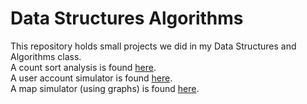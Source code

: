 # Data Structures Algorithms
This repository holds small projects we did in my Data Structures and Algorithms class.  
A count sort analysis is found [here](https://github.com/LucasHasting/AlgorithmEffecincy).  
A user account simulator is found [here](https://github.com/LucasHasting/C-Maps).  
A map simulator (using graphs) is found [here](https://github.com/LucasHasting/Shortest_Path_Problem).
